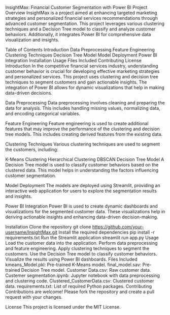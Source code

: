 InsightMax: Financial Customer Segmentation with Power BI
Project Overview
InsightMax is a project aimed at enhancing targeted marketing strategies and personalized financial services recommendations through advanced customer segmentation. This project leverages various clustering techniques and a Decision Tree model to classify and analyze customer behaviors. Additionally, it integrates Power BI for comprehensive data visualization and insights.

Table of Contents
Introduction
Data Preprocessing
Feature Engineering
Clustering Techniques
Decision Tree Model
Model Deployment
Power BI Integration
Installation
Usage
Files Included
Contributing
License
Introduction
In the competitive financial services industry, understanding customer behavior is crucial for developing effective marketing strategies and personalized services. This project uses clustering and decision tree techniques to segment customers and gain actionable insights. The integration of Power BI allows for dynamic visualizations that help in making data-driven decisions.

Data Preprocessing
Data preprocessing involves cleaning and preparing the data for analysis. This includes handling missing values, normalizing data, and encoding categorical variables.

Feature Engineering
Feature engineering is used to create additional features that may improve the performance of the clustering and decision tree models. This includes creating derived features from the existing data.

Clustering Techniques
Various clustering techniques are used to segment the customers, including:

K-Means Clustering
Hierarchical Clustering
DBSCAN
Decision Tree Model
A Decision Tree model is used to classify customer behaviors based on the clustered data. This model helps in understanding the factors influencing customer segmentation.

Model Deployment
The models are deployed using Streamlit, providing an interactive web application for users to explore the segmentation results and insights.

Power BI Integration
Power BI is used to create dynamic dashboards and visualizations for the segmented customer data. These visualizations help in deriving actionable insights and enhancing data-driven decision-making.

Installation
Clone the repository
git clone https://github.com/your-username/InsightMax.git
Install the required dependencies
pip install -r requirements.txt
Run the Streamlit application
streamlit run app.py
Usage
Load the customer data into the application.
Perform data preprocessing and feature engineering.
Apply clustering techniques to segment the customers.
Use the Decision Tree model to classify customer behaviors.
Visualize the results using Power BI dashboards.
Files Included
kmeans_Model.pkl: Pre-trained K-Means model.
final_model.sav: Pre-trained Decision Tree model.
Customer Data.csv: Raw customer data.
Custemer segmentation.ipynb: Jupyter notebook with data preprocessing and clustering code.
Clustered_CustomerData.csv: Clustered customer data.
requirements.txt: List of required Python packages.
Contributing
Contributions are welcome! Please fork the repository and create a pull request with your changes.

License
This project is licensed under the MIT License.

